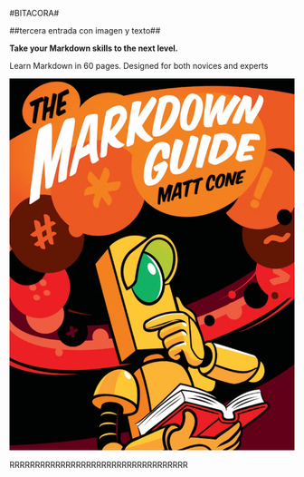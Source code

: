 #BITACORA#

##tercera entrada con imagen y texto##

**Take your Markdown skills to the next level.**

Learn Markdown in 60 pages. Designed for both novices and experts

![The Markdown Guide book](book-cover.jpg)

RRRRRRRRRRRRRRRRRRRRRRRRRRRRRRRRRRR
